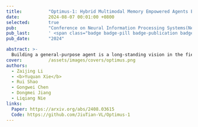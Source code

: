 ```yaml
---
title:          "Optimus-1: Hybrid Multimodal Memory Empowered Agents Excel in Long-Horizon Tasks"
date:           2024-08-07 00:01:00 +0800
selected:       true
pub:            "Conference on Neural Information Processing Systems(NeurIPS)"
pub_last:       ' <span class="badge badge-pill badge-publication badge-success">Poster</span>'
pub_date:       "2024"

abstract: >-
  Building a general-purpose agent is a long-standing vision in the field of artificial intelligence. Existing agents have made remarkable progress in many domains, yet they still struggle to complete long-horizon tasks in an open world. We attribute this to the lack of necessary world knowledge and multimodal experience that can guide agents through a variety of long-horizon tasks. In this paper, we propose a Hybrid Multimodal Memory module to address the above challenges. It 1) transforms knowledge into Hierarchical Directed Knowledge Graph that allows agents to explicitly represent and learn world knowledge, and 2) summarises historical information into Abstracted Multimodal Experience Pool that provide agents with rich references for in-context learning. On top of the Hybrid Multimodal Memory module, a multimodal agent, Optimus-1, is constructed with dedicated Knowledge-guided Planner and Experience-Driven Reflector, contributing to a better planning and reflection in the face of long-horizon tasks in Minecraft. Extensive experimental results show that Optimus-1 significantly outperforms all existing agents on challenging long-horizon task benchmarks, and exhibits near human-level performance on many tasks. In addition, we introduce various Multimodal Large Language Models (MLLMs) as the backbone of Optimus-1. Experimental results show that Optimus-1 exhibits strong generalization with the help of the Hybrid Multimodal Memory module, outperforming the GPT-4V baseline on many tasks.
cover:          /assets/images/covers/optimus.png
authors:
  - Zaijing Li
  - <b>Yuquan Xie</b>
  - Rui Shao
  - Gongwei Chen
  - Dongmei Jiang
  - Liqiang Nie
links:
  Paper: https://arxiv.org/abs/2408.03615 
  Code: https://github.com/JiuTian-VL/Optimus-1
---
```

